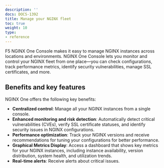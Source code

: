 ```yaml
---
description: ''
docs: DOCS-1392
title: Manage your NGINX fleet
toc: true
weight: 10
type:
- reference
---
```


F5 NGINX One Console makes it easy to manage NGINX instances across locations and environments. NGINX One Console lets you monitor and control your NGINX fleet from one place—you can check configurations, track performance metrics, identify security vulnerabilities, manage SSL certificates, and more.

## Benefits and key features

NGINX One offers the following key benefits:

- **Centralized control**: Manage all your NGINX instances from a single console.
- **Enhanced monitoring and risk detection**: Automatically detect critical vulnerabilities (CVEs), verify SSL certificate statuses, and identify security issues in NGINX configurations.
- **Performance optimization**: Track your NGINX versions and receive recommendations for tuning your configurations for better performance.
- **Graphical Metrics Display**: Access a dashboard that shows key metrics for your NGINX instances, including instance availability, version distribution, system health, and utilization trends.
- **Real-time alerts**: Receive alerts about critical issues.
